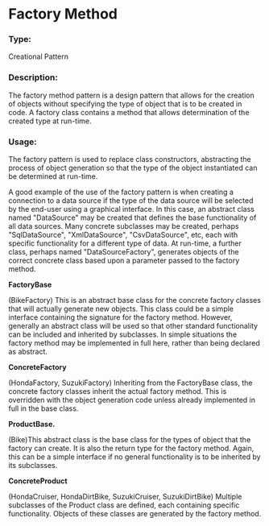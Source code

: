 # Factory Method

### Type:

Creational Pattern

### Description:

The factory method pattern is a design pattern that allows for the creation of objects without specifying the type of 
object that is to be created in code. A factory class contains a method that allows determination of the created type 
at run-time.

### Usage:

The factory pattern is used to replace class constructors, abstracting the process of object generation so that the type 
of the object instantiated can be determined at run-time.

A good example of the use of the factory pattern is when creating a connection to a data source if the type of the data 
source will be selected by the end-user using a graphical interface. In this case, an abstract class named "DataSource" 
may be created that defines the base functionality of all data sources. Many concrete subclasses may be created, perhaps 
"SqlDataSource", "XmlDataSource", "CsvDataSource", etc, each with specific functionality for a different type of data. 
At run-time, a further class, perhaps named "DataSourceFactory", generates objects of the correct concrete class based 
upon a parameter passed to the factory method.


**FactoryBase**

(BikeFactory)
This is an abstract base class for the concrete factory classes that will actually generate new objects. 
This class could be a simple interface containing the signature for the factory method. However, generally 
an abstract class will be used so that other standard functionality can be included and inherited by subclasses. 
In simple situations the factory method may be implemented in full here, rather than being declared as abstract.

**ConcreteFactory** 

(HondaFactory, SuzukiFactory) Inheriting from the FactoryBase class, the concrete factory classes inherit the actual 
factory method. This is overridden with the object generation code unless already implemented in full in the base class.

**ProductBase.** 

(Bike)This abstract class is the base class for the types of object that the factory can create. It is also the 
return type for the factory method. Again, this can be a simple interface if no general functionality is to be inherited 
by its subclasses.


**ConcreteProduct** 

(HondaCruiser, HondaDirtBike, SuzukiCruiser, SuzukiDirtBike) Multiple subclasses of the Product class are defined, 
each containing specific functionality. Objects of these classes are generated by the factory method.